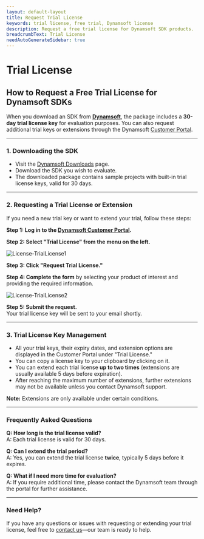 ```yaml
---
layout: default-layout
title: Request Trial License
keywords: trial license, free trial, Dynamsoft license
description: Request a free trial license for Dynamsoft SDK products.
breadcrumbText: Trial License
needAutoGenerateSidebar: true
---
```


# Trial License

## How to Request a Free Trial License for Dynamsoft SDKs

When you download an SDK from **[Dynamsoft](https://www.dynamsoft.com/downloads/)**, the package includes a **30-day trial license key** for evaluation purposes. You can also request additional trial keys or extensions through the Dynamsoft [Customer Portal](https://www.dynamsoft.com/customer/).

---

### 1. Downloading the SDK
- Visit the [Dynamsoft Downloads](https://www.dynamsoft.com/downloads/) page.
- Download the SDK you wish to evaluate.
- The downloaded package contains sample projects with built-in trial license keys, valid for 30 days.

---

### 2. Requesting a Trial License or Extension
If you need a new trial key or want to extend your trial, follow these steps:

**Step 1: Log in to the [Dynamsoft Customer Portal](https://www.dynamsoft.com/customer/).**

**Step 2: Select "Trial License" from the menu on the left.**

![License-TrialLicense1]({{site.assets}}img/customer-portal-trial-license.png)

**Step 3: Click "Request Trial License."**

**Step 4: Complete the form** by selecting your product of interest and providing the required information.

![License-TrialLicense2]({{site.assets}}img/customer-portal-trial-license-2.png)

**Step 5: Submit the request.**  
Your trial license key will be sent to your email shortly.

---

### 3. Trial License Key Management

- All your trial keys, their expiry dates, and extension options are displayed in the Customer Portal under "Trial License."
- You can copy a license key to your clipboard by clicking on it.
- You can extend each trial license **up to two times** (extensions are usually available 5 days before expiration).
- After reaching the maximum number of extensions, further extensions may not be available unless you contact Dynamsoft support.

**Note:** Extensions are only available under certain conditions.

---

### Frequently Asked Questions

**Q: How long is the trial license valid?**  
A: Each trial license is valid for 30 days.

**Q: Can I extend the trial period?**  
A: Yes, you can extend the trial license **twice**, typically 5 days before it expires.

**Q: What if I need more time for evaluation?**  
A: If you require additional time, please contact the Dynamsoft team through the portal for further assistance.

---

### Need Help?

If you have any questions or issues with requesting or extending your trial license, feel free to [contact us](https://www.dynamsoft.com/company/contact/)—our team is ready to help.


